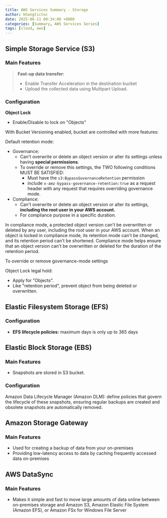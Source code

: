 ```yaml
---
title: AWS Services Summary - Storage
author: khangtictoc
date: 2025-06-11 00:34:00 +0800
categories: [Summary, AWS Services Series]
tags: [cloud, aws]
---
```



## Simple Storage Service (S3)

### Main Features

> **Fast-up data transfer:**
> -  Enable Transfer Acceleration in the destination bucket 
> -  Upload the collected data using Multipart Upload.


### Configuration

**Object Lock**

- Enable/Disable to lock on "Objects"

With Bucket Versioning enabled, bucket are controlled with more features:

Default retention mode:
- Governance:
  - Can't overwrite or delete an object version or alter its  settings unless having **special permissions**. 
  - To override or remove this settings, the TWO following conditions MUST BE SATISFIED:
    - Must have the `s3:BypassGovernanceRetention` permission 
    - include `x-amz-bypass-governance-retention:true` as a request header with any request that requires overriding governance mode.
- Compliance:
  - Can't overwrite or delete an object version or alter its  settings, **including the root user in your AWS account.**
  - For compliance purpose in a specific duration.


In compliance mode, a protected object version can't be overwritten or deleted by any user, including the root user in your AWS account. When an object is locked in compliance mode, its retention mode can't be changed, and its retention period can't be shortened. Compliance mode helps ensure that an object version can't be overwritten or deleted for the duration of the retention period.

To override or remove governance-mode settings 

Object Lock legal hold: 
- Apply for "Objects".
- Like "retention period", prevent object from being deleted or overwritten.



## Elastic Filesystem Storage (EFS)

### Configuration
- **EFS lifecycle policies:** maximum days is only up to 365 days

## Elastic Block Storage (EBS)
### Main Features
- Snapshots are stored in S3 bucket.


### Configuration

Amazon Data Lifecycle Manager (Amazon DLM): define policies that govern the lifecycle of these snapshots, ensuring regular backups are created and obsolete snapshots are automatically removed.

## Amazon Storage Gateway 
### Main Features
- Used for creating a backup of data from your on-premises
- Providing low-latency access to data by caching frequently accessed data on-premises


## AWS DataSync 
### Main Features
- Makes it simple and fast to move large amounts of data online between on-premises storage and Amazon S3, Amazon Elastic File System (Amazon EFS), or Amazon FSx for Windows File Server